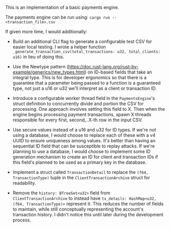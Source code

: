 This is an implementation of a basic payments engine.

The payments engine can be run using:
`cargo run -- <transaction_file>.csv`

If given more time, I would additionally:
- Build an additional CLI flag to generate a configurable test CSV for easier local testing. I wrote a helper function `_generate_transaction_csv(total_transactions: u32, total_clients: u16)` in lieu of doing this.
- Use the Newtype pattern (https://doc.rust-lang.org/rust-by-example/generics/new_types.html) on ID-based fields that take an integral type. This is for developer ergonomics so that there is a guarantee that a parameter being
passed to a function is a guaranteed type, not just a u16 or u32 we'll interpret as a client or transaction ID.
- Introduce a configurable worker thread field in the `PaymentsEngine`'s struct definition to concurrently divide and portion the CSV for processing. One 
approach involves setting this field to X. Then when the engine begins processing payment transactions, spawn X threads responsible for every first, second,..X-th row
in the input CSV.
- Use secure values instead of a u16 and u32 for ID types. If we're not using a database, I would choose to replace each of these with a v4 UUID to ensure uniqueness
among values. It's better than having an sequential ID field that can be susceptible to replay attacks. If we're planning to use a database, I would choose to implement 
some ID generation mechanism to create an ID for client and transaction IDs if this field's planned to be used as a primary key in the database.

- Implement a struct called `TransactionDetail` to replace the `(f64, TransactionType)` tuple in the `ClientTransactionArchive` struct for readability.
- Remove the `history: BTreeSet<u32>` field from `ClientTransactionArchive` to instead have `tx_details: HashMap<u32, (f64, TransactionType)>` represent it.
This reduces the number of fields to maintain, while still conceptually representing the account's transaction history. I didn't notice this until later during the
development process.
